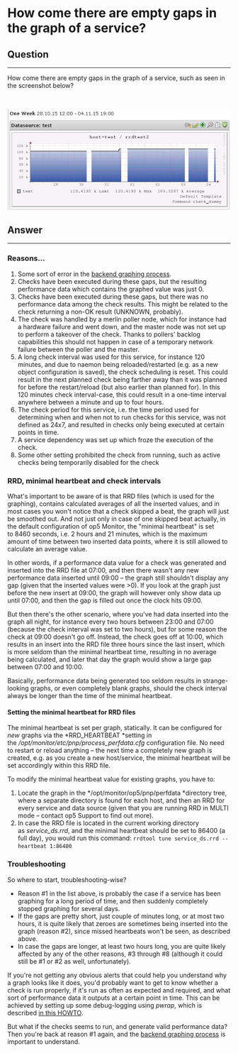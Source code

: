 # How come there are empty gaps in the graph of a service?

## Question

* * * * *

How come there are empty gaps in the graph of a service, such as seen in the screenshot below?

 

![](attachments/15795280/16155450.png)

## Answer

* * * * *

### Reasons...

1.  Some sort of error in the [backend graphing process](How_is_performance_data_transformed_into_graph_data_).
2.  Checks have been executed during these gaps, but the resulting performance data which contains the graphed value was just 0.
3.  Checks have been executed during these gaps, but there was no performance data among the check results. This might be related to the check returning a non-OK result (UNKNOWN, probably).
4.  The check was handled by a merlin poller node, which for instance had a hardware failure and went down, and the master node was not set up to perform a takeover of the check. Thanks to pollers' backlog capabilities this should not happen in case of a temporary network failure between the poller and the master.
5.  A long check interval was used for this service, for instance 120 minutes, and due to naemon being reloaded/restarted (e.g. as a new object configuration is saved), the check scheduling is reset. This could result in the next planned check being farther away than it was planned for before the restart/reload (but also earlier than planned for). In this 120 minutes check interval-case, this could result in a one-time interval anywhere between a minute and up to four hours.
6.  The check period for this service, i.e. the time period used for determining when and when not to run checks for this service, was not defined as 24x7, and resulted in checks only being executed at certain points in time.
7.  A service dependency was set up which froze the execution of the check.
     
8.  Some other setting prohibited the check from running, such as active checks being temporarily disabled for the check

### RRD, minimal heartbeat and check intervals

What's important to be aware of is that RRD files (which is used for the graphing), contains calculated averages of all the inserted values, and in most cases you won't notice that a check skipped a beat, the graph will just be smoothed out. And not just only in case of one skipped beat actually, in the default configuration of op5 Monitor, the "minimal heartbeat" is set to 8460 seconds, i.e. 2 hours and 21 minutes, which is the maximum amount of time between two inserted data points, where it is still allowed to calculate an average value.

In other words, if a performance data value for a check was generated and inserted into the RRD file at 07:00, and then there wasn't any new performance data inserted until 09:00 – the graph still shouldn't display any gap (given that the inserted values were \>0). If you look at the graph just before the new insert at 09:00, the graph will however only show data up until 07:00, and then the gap is filled out once the clock hits 09:00.

But then there's the other scenario, where you've had data inserted into the graph all night, for instance every two hours between 23:00 and 07:00 (because the check interval was set to two hours), but for some reason the check at 09:00 doesn't go off. Instead, the check goes off at 10:00, which results in an insert into the RRD file three hours since the last insert, which is more seldom than the minimal heartbeat time, resulting in no average being calculated, and later that day the graph would show a large gap between 07:00 and 10:00.

Basically, performance data being generated too seldom results in strange-looking graphs, or even completely blank graphs, should the check interval always be longer than the time of the minimal heartbeat.

#### Setting the minimal heartbeat for RRD files

The minimal heartbeat is set per graph, statically. It can be configured for *new* graphs via the *RRD\_HEARTBEAT *setting in the */opt/monitor/etc/pnp/process\_perfdata.cfg* configuration file. No need to restart or reload anything – the next time a completely new graph is created, e.g. as you create a new host/service, the minimal heartbeat will be set accordingly within this RRD file.

To modify the minimal heartbeat value for existing graphs, you have to:

1.  Locate the graph in the */opt/monitor/op5/pnp/perfdata *directory tree, where a separate directory is found for each host, and then an RRD for every service and data source (given that you are running RRD in MULTI mode – contact op5 Support to find out more).
2.  In case the RRD file is located in the current working directory as *service\_ds.rrd*, and the minimal heartbeat should be set to 86400 (a full day), you would run this command:
    `rrdtool tune service_ds.rrd --heartbeat 1:86400`

### Troubleshooting

So where to start, troubleshooting-wise?

-   Reason \#1 in the list above, is probably the case if a service has been graphing for a long period of time, and then suddenly completely stopped graphing for several days.
-   If the gaps are pretty short, just couple of minutes long, or at most two hours, it is quite likely that zeroes are sometimes being inserted into the graph (reason \#2), since missed heartbeats won't be seen, as described above.
-   In case the gaps are longer, at least two hours long, you are quite likely affected by any of the other reasons, \#3 through \#8 (although it could still be \#1 or \#2 as well, unfortunately).

If you're not getting any obvious alerts that could help you understand why a graph looks like it does, you'd probably want to get to know whether a check is run properly, if it's run as often as expected and required, and what sort of performance data it outputs at a certain point in time. This can be achieved by setting up some debug-logging using *pwrap*, which is described [in this HOWTO](https://kb.op5.com/display/HOWTOs/Troubleshooting+argument+parsing).

But what if the checks seems to run, and generate valid performance data? Then you're back at reason \#1 again, and the [backend graphing process](How_is_performance_data_transformed_into_graph_data_) is important to understand.

